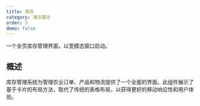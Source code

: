 ```yaml
---
title: 库存
category: 演示展示
order: 3
demo: false
---
```


一个全页库存管理界面，以宽模态窗口启动。

## 概述

库存管理系统为管理农业订单、产品和物流提供了一个全面的界面。此组件展示了基于卡片的布局方法，取代了传统的表格布局，以获得更好的移动响应性和用户体验。
